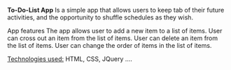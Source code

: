 **To-Do-List App**
Is a simple app that allows users to keep tab of their future activities, and the opportunity to shuffle schedules as they wish.

App features
The app allows user to add a new item to a list of items.
User can cross out an item from the list of items.
User can delete an item from the list of items.
User can change the order of items in the list of items.

<ins>Technologies used:</ins>
HTML, CSS, JQuery ....
